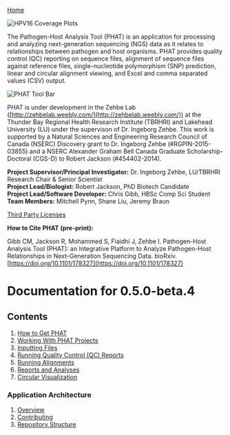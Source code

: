 [Home](https://chgibb.github.io/PHATDocs/)

![HPV16 Coverage Plots](https://chgibb.github.io//PHATDocs/docs/releases/0.1.0-beta.1/covHPV16white.png)

The Pathogen-Host Analysis Tool (PHAT) is an application for processing and analyzing next-generation sequencing (NGS) data as it relates to relationships between pathogen and host organisms. PHAT provides quality control (QC) reporting on sequence files, alignment of sequence files against reference files, single-nucleotide polymorphism (SNP) prediction, linear and circular alignment viewing, and Excel and comma separated values (CSV) output.

![PHAT Tool Bar](https://chgibb.github.io//PHATDocs/docs/releases/0.5.0-beta.4/PHATtoolbar.png)

PHAT is under development in the Zehbe Lab ([http://zehbelab.weebly.com/](http://zehbelab.weebly.com/)) at the Thunder Bay Regional Health Research Institute (TBRHRI) and Lakehead University (LU) under the supervison of Dr. Ingeborg Zehbe. This work is supported by a Natural Sciences and Engineering Research Council of Canada (NSERC) Discovery grant to Dr. Ingeborg Zehbe (#RGPIN-2015-03855) and a NSERC Alexander Graham Bell Canada Graduate Scholarship-Doctoral (CGS-D) to Robert Jackson (#454402-2014).

**Project Supervisor/Principal Investigator:** Dr. Ingeborg Zehbe, LU/TBRHRI Research Chair & Senior Scientist    
**Project Lead/Biologist:** Robert Jackson, PhD Biotech Candidate    
**Project Lead/Software Developer:** Chris Gibb, HBSc Comp Sci Student  
**Team Members:** Mitchell Pynn, Shane Liu, Jeremy Braun

[Third Party Licenses](https://chgibb.github.io/PHATDocs/docs/releases/0.5.0-beta.4/thirdParty)

**How to Cite PHAT (pre-print):**

Gibb CM, Jackson R, Mohammed S, Fiaidhi J, Zehbe I. Pathogen-Host Analysis Tool (PHAT): an Integrative Platform to Analyze Pathogen-Host Relationships in Next-Generation Sequencing Data. bioRxiv. [https://doi.org/10.1101/178327](https://doi.org/10.1101/178327)

# Documentation for 0.5.0-beta.4
## Contents
1. [How to Get PHAT](https://chgibb.github.io/PHATDocs/docs/releases/0.5.0-beta.4/howToGetPHAT)
2. [Working With PHAT Projects](https://chgibb.github.io/PHATDocs/docs/releases/0.5.0-beta.4/projects)
3. [Inputting Files](https://chgibb.github.io/PHATDocs/docs/releases/0.5.0-beta.4/inputtingFiles)
4. [Running Quality Control (QC) Reports](https://chgibb.github.io/PHATDocs/docs/releases/0.5.0-beta.4/QCReports)
5. [Running Alignments](https://chgibb.github.io/PHATDocs/docs/releases/0.5.0-beta.4/runningAlignments)
6. [Reports and Analyses](https://chgibb.github.io/PHATDocs/docs/releases/0.5.0-beta.4/reportsAndAnalyses)
7. [Circular Visualization](https://chgibb.github.io/PHATDocs/docs/releases/0.5.0-beta.4/circularVisualization)

### Application Architecture
1. [Overview](https://chgibb.github.io/PHATDocs/docs/releases/0.5.0-beta.4/archOverview)
2. [Contributing](https://chgibb.github.io/PHATDocs/docs/releases/0.5.0-beta.4/contributingGuide)
3. [Repository Structure](https://chgibb.github.io/PHATDocs/docs/releases/0.5.0-beta.4/repoStructure)
